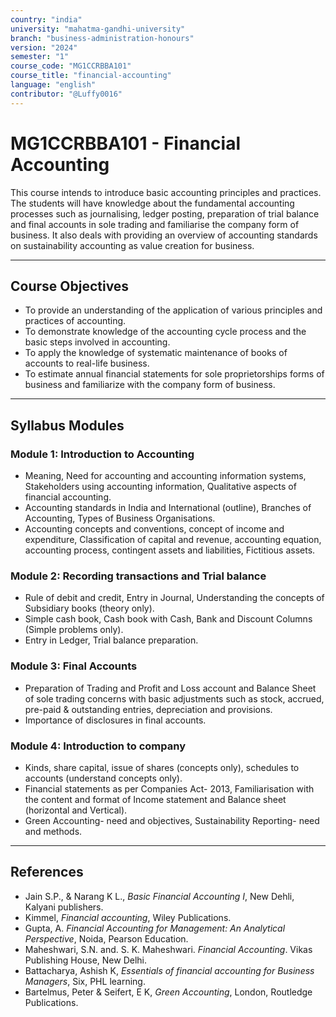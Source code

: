 ```yaml
---
country: "india"
university: "mahatma-gandhi-university"
branch: "business-administration-honours"
version: "2024"
semester: "1"
course_code: "MG1CCRBBA101"
course_title: "financial-accounting"
language: "english"
contributor: "@Luffy0016"
---
```

# MG1CCRBBA101 - Financial Accounting

 This course intends to introduce basic accounting principles and practices. The students will have knowledge about the fundamental accounting processes such as journalising, ledger posting, preparation of trial balance and final accounts in sole trading and familiarise the company form of business.    It also deals with providing an overview of accounting standards on sustainability accounting as value creation for business.  

---
## Course Objectives

*  To provide an understanding of the application of various principles and practices of accounting.  
*  To demonstrate knowledge of the accounting cycle process and the basic steps involved in accounting.  
*  To apply the knowledge of systematic maintenance of books of accounts to real-life business.  
*  To estimate annual financial statements for sole proprietorships forms of business and familiarize with the company form of business.  

---
## Syllabus Modules

### Module 1: Introduction to Accounting
*  Meaning, Need for accounting and accounting information systems, Stakeholders using accounting information, Qualitative aspects of financial accounting. 
*  Accounting standards in India and International (outline), Branches of Accounting, Types of Business Organisations. 
*  Accounting concepts and conventions, concept of income and expenditure, Classification of capital and revenue, accounting equation, accounting process, contingent assets and liabilities, Fictitious assets.  

### Module 2: Recording transactions and Trial balance
*  Rule of debit and credit, Entry in Journal, Understanding the concepts of Subsidiary books (theory only).  
*  Simple cash book, Cash book with Cash, Bank and Discount Columns (Simple problems only). 
*  Entry in Ledger, Trial balance preparation.  
### Module 3: Final Accounts
*  Preparation of Trading and Profit and Loss account and Balance Sheet of sole trading concerns with basic adjustments such as stock, accrued, pre-paid & outstanding entries, depreciation and provisions.  
*  Importance of disclosures in final accounts.  

### Module 4: Introduction to company
*  Kinds, share capital, issue of shares (concepts only), schedules to accounts (understand concepts only). 
*  Financial statements as per Companies Act- 2013, Familiarisation with the content and format of Income statement and Balance sheet (horizontal and Vertical).  
*  Green Accounting- need and objectives, Sustainability Reporting- need and methods.  

---
## References
*  Jain S.P., & Narang K L., *Basic Financial Accounting I*, New Dehli, Kalyani publishers.  
*  Kimmel, *Financial accounting*, Wiley Publications.  
*  Gupta, A. *Financial Accounting for Management: An Analytical Perspective*, Noida, Pearson Education.  
*  Maheshwari, S.N. and. S. K. Maheshwari. *Financial Accounting*. Vikas Publishing House, New Delhi.  
*  Battacharya, Ashish K, *Essentials of financial accounting for Business Managers*, Six, PHL learning.  
*  Bartelmus, Peter & Seifert, E K, *Green Accounting*, London, Routledge Publications.  